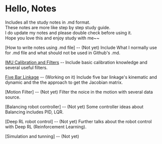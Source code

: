 # Hello, Notes
Includes all the study notes in .md format.\
These notes are more like step by step study guide.\
I do update my notes and please double check before using it.\
Hope you love this and enjoy study with me~~

[How to write notes using .md file] -- (Not yet) Include What I normally use for .md file and what should not be used in Github's .md. 

[IMU Calibration and Filters](https://github.com/OAOJim/Study_Notes/blob/main/IMU_filter.md) -- Include basic calibration knowledge and several useful filters.

[Five Bar Linkage](https://github.com/OAOJim/Study_Notes/blob/main/Five-Bar-linkage.md) -- (Working on it) Include five bar linkage's kinematic and dynamic and the the approach to get the Jacobian matrix.

[Motion Filter]  -- (Not yet) Filter the noice in the motion with several data source. 

[Balancing robot controller] -- (Not yet) Some controller ideas about Balancing includes PID, LQR.  

[Deep RL robot control] -- (Not yet) Further talks about the robot control with Deep RL (Reinforcement Learning). 

[Simulation and tunning] -- (Not yet) 



